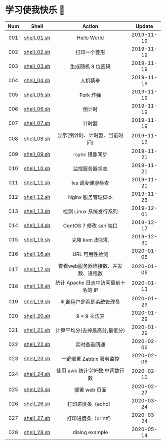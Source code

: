# 学习使我快乐 🤪


| Num  |            Shell             |               Action                |   Update   |
| :--: | :--------------------------: | :---------------------------------: | :--------: |
| 001  | [shell_01.sh](./shell_01.sh) |             Hello World             | 2019-11-19 |
| 002  | [shell_02.sh](./shell_02.sh) |            打印一个菱形             | 2019-11-19 |
| 003  | [shell_03.sh](./shell_03.sh) |          生成随机 8 位密码          | 2019-11-19 |
| 004  | [shell_04.sh](./shell_04.sh) |              人机猜拳               | 2019-11-19 |
| 005  | [shell_05.sh](./shell_05.sh) |              Fork 炸弹              | 2019-11-19 |
| 006  | [shell_06.sh](./shell_06.sh) |               倒计时                | 2019-11-19 |
| 007  | [shell_07.sh](./shell_07.sh) |               计时器                | 2019-11-19 |
| 008  | [shell_08.sh](./shell_08.sh) |   显示[倒计时、计时器、当前时间]    | 2019-11-19 |
| 009  | [shell_09.sh](./shell_09.sh) |           rsync 镜像同步            | 2019-11-21 |
| 010  | [shell_10.sh](./shell_10.sh) |           监控服务器状态            | 2019-11-21 |
| 011  | [shell_11.sh](./shell_11.sh) |          lvs 调度健康检查           | 2019-11-21 |
| 012  | [shell_12.sh](./shell_12.sh) |         Nginx 服务管理脚本          | 2019-11-26 |
| 013  | [shell_13.sh](./shell_13.sh) |       检测 Linux 系统发行系列       | 2019-12-01 |
| 014  | [shell_14.sh](./shell_14.sh) |       CentOS 7 修改 ssh 端口        | 2019-12-17 |
| 015  | [shell_15.sh](./shell_15.sh) |           克隆 kvm 虚拟机           | 2019-12-31 |
| 016  | [shell_16.sh](./shell_16.sh) |           URL 可用性检测            | 2020-01-06 |
| 017  | [shell_17.sh](./shell_17.sh) | 查看web服务器连接数、并发数、进程数 | 2020-01-06 |
| 018  | [shell_18.sh](./shell_18.sh) | 统计 Apache 日志中访问量前十名的 IP | 2020-01-13 |
| 019  | [shell_19.sh](./shell_19.sh) |      判断用户是否是系统管理员       | 2020-01-29 |
| 020  | [shell_20.sh](./shell_20.sh) |            9 * 9 乘法表             | 2020-01-29 |
| 021  | [shell_21.sh](./shell_21.sh) |    计算平均分(去掉最高分,最低分)    | 2020-01-29 |
| 022  | [shell_22.sh](./shell_22.sh) |            实时查看网速             | 2020-02-06 |
| 023  | [shell_23.sh](./shell_23.sh) |      一键部署 Zabbix 服务监控       | 2020-02-06 |
| 024  | [shell_24.sh](./shell_24.sh) |   使用 awk 统计字符数.单词数行数    | 2020-02-10 |
| 025  | [shell_25.sh](./shell_25.sh) |            部署 web 页面            | 2020-02-27 |
| 026  | [shell_26.sh](./shell_26.sh) |         打印进度条（echo）          | 2020-03-24 |
| 027  | [shell_27.sh](./shell_27.sh) |        打印进度条（printf）         | 2020-03-24 |
| 028  | [shell_28.sh](./shell_28.sh) |           dialog example            | 2020-05-14 |

